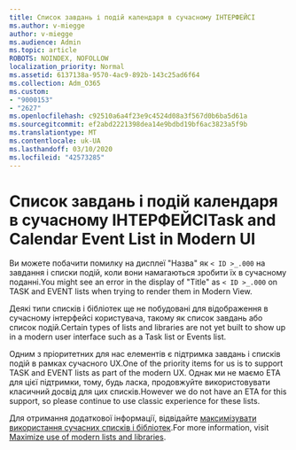 ```yaml
---
title: Список завдань і подій календаря в сучасному ІНТЕРФЕЙСІ
ms.author: v-miegge
author: v-miegge
ms.audience: Admin
ms.topic: article
ROBOTS: NOINDEX, NOFOLLOW
localization_priority: Normal
ms.assetid: 6137138a-9570-4ac9-892b-143c25ad6f64
ms.collection: Adm_O365
ms.custom:
- "9000153"
- "2627"
ms.openlocfilehash: c92510a6a4f23e9c4524d08a3f567d0b6ba5d61a
ms.sourcegitcommit: ef2abd2221398dea14e9bdbd19bf6ac3823a5f9b
ms.translationtype: MT
ms.contentlocale: uk-UA
ms.lasthandoff: 03/10/2020
ms.locfileid: "42573285"
---
```

# <a name="task-and-calendar-event-list-in-modern-ui"></a><span data-ttu-id="0f351-102">Список завдань і подій календаря в сучасному ІНТЕРФЕЙСІ</span><span class="sxs-lookup"><span data-stu-id="0f351-102">Task and Calendar Event List in Modern UI</span></span>

<span data-ttu-id="0f351-103">Ви можете побачити помилку на дисплеї "Назва" як `< ID >_.000` на завдання і списки подій, коли вони намагаються зробити їх в сучасному поданні.</span><span class="sxs-lookup"><span data-stu-id="0f351-103">You might see an error in the display of "Title" as `< ID >_.000` on TASK and EVENT lists when trying to render them in Modern View.</span></span>

<span data-ttu-id="0f351-104">Деякі типи списків і бібліотек ще не побудовані для відображення в сучасному інтерфейсі користувача, такому як список завдань або список подій.</span><span class="sxs-lookup"><span data-stu-id="0f351-104">Certain types of lists and libraries are not yet built to show up in a modern user interface such as a Task list or Events list.</span></span>

<span data-ttu-id="0f351-105">Одним з пріоритетних для нас елементів є підтримка завдань і списків подій в рамках сучасного UX.</span><span class="sxs-lookup"><span data-stu-id="0f351-105">One of the priority items for us is to support TASK and EVENT lists as part of the modern UX.</span></span> <span data-ttu-id="0f351-106">Однак ми не маємо ЕТА для цієї підтримки, тому, будь ласка, продовжуйте використовувати класичний досвід для цих списків.</span><span class="sxs-lookup"><span data-stu-id="0f351-106">However we do not have an ETA for this support, so please continue to use classic experience for these lists.</span></span>

<span data-ttu-id="0f351-107">Для отримання додаткової інформації, відвідайте [максимізувати використання сучасних списків і бібліотек](https://docs.microsoft.com/sharepoint/dev/transform/modernize-userinterface-lists-and-libraries).</span><span class="sxs-lookup"><span data-stu-id="0f351-107">For more information, visit [Maximize use of modern lists and libraries](https://docs.microsoft.com/sharepoint/dev/transform/modernize-userinterface-lists-and-libraries).</span></span>
